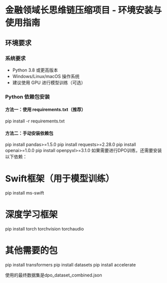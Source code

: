 # 金融领域长思维链压缩项目 - 环境安装与使用指南
## 环境要求

### 系统要求
- Python 3.8 或更高版本
- Windows/Linux/macOS 操作系统
- 建议使用 GPU 进行模型训练（可选）

### Python 依赖包安装

#### 方法一：使用 requirements.txt（推荐）

pip install -r requirements.txt

#### 方法二：手动安装依赖包

pip install pandas>=1.5.0
pip install requests>=2.28.0
pip install openai>=1.0.0
pip install openpyxl>=3.1.0
如果需要进行DPO训练，还需要安装以下依赖：

# Swift框架（用于模型训练）
pip install ms-swift

# 深度学习框架
pip install torch torchvision torchaudio

# 其他需要的包
pip install transformers
pip install datasets
pip install accelerate

使用的最终数据集是dpo_dataset_combined.json